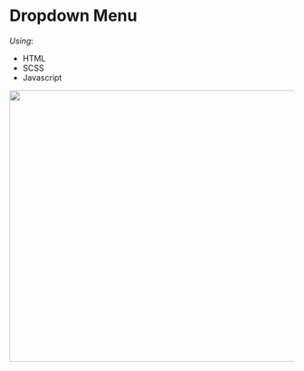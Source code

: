 # Dropdown Menu

*Using*: 
+ HTML
+ SCSS
+ Javascript

<img src="https://media.giphy.com/media/6xXs0KNjhWA5ZXD3vX/giphy.gif" width="640" height="480" />
